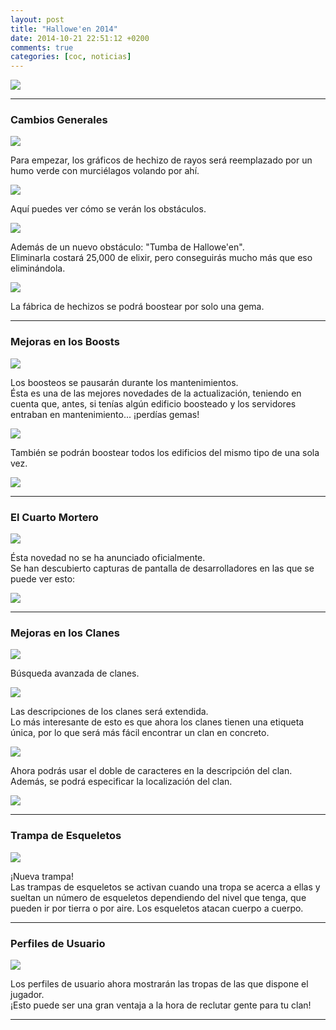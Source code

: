 ```yaml
---
layout: post
title: "Hallowe'en 2014"
date: 2014-10-21 22:51:12 +0200
comments: true
categories: [coc, noticias]
---
```


<!-- more -->

![](http://www.allclash.com/wp-content/uploads/2014/10/Clash-of-Clans-Halloween-2014-is-coming.jpg)

---

### Cambios Generales

![](http://www.allclash.com/wp-content/uploads/2014/10/Clash-of-Clans-Halloween-2014-loading-screen.jpg)

Para empezar, los gráficos de hechizo de rayos será reemplazado por un humo verde con murciélagos volando por ahí.

![](http://www.allclash.com/wp-content/uploads/2014/10/clash-of-clans-halloween-2014-new-lightning-spell.jpg)

Aquí puedes ver cómo se verán los obstáculos.

![](http://www.allclash.com/wp-content/uploads/2014/10/clash-of-clans-halloween-2014-spooky-obstacles.jpg)

Además de un nuevo obstáculo: "Tumba de Hallowe'en".  
Eliminarla costará 25,000 de elixir, pero conseguirás mucho más que eso eliminándola.

![](http://www.allclash.com/wp-content/uploads/2014/10/clash-of-clans-halloween-2014-halloween-headstone-new-obstacle.jpg)

La fábrica de hechizos se podrá boostear por solo una gema.

---

### Mejoras en los Boosts

![](http://www.allclash.com/wp-content/uploads/2014/10/Clash-of-Clans-Halloween-2014-sneak-peek-boost-improvements.jpg)

Los boosteos se pausarán durante los mantenimientos.  
Ésta es una de las mejores novedades de la actualización, teniendo en cuenta que, antes, si tenías algún edificio boosteado y los servidores entraban en mantenimiento... ¡perdías gemas!

![](http://www.allclash.com/wp-content/uploads/2014/10/clash-of-clans-resume-boosting.jpg)

También se podrán boostear todos los edificios del mismo tipo de una sola vez.

![](http://www.allclash.com/wp-content/uploads/2014/10/clash-of-clans-boost-multiple-at-once-halloween-2014-update.jpg)

---

### El Cuarto Mortero

![](http://www.allclash.com/wp-content/uploads/2014/10/clash-of-clans-halloween-4th-mortar.jpg)

Ésta novedad no se ha anunciado oficialmente.  
Se han descubierto capturas de pantalla de desarrolladores en las que se puede ver esto:

![](http://www.allclash.com/wp-content/uploads/2014/10/clash-of-clans-4th-mortar-halloween-2014-update-rumour.jpg)

---

### Mejoras en los Clanes

![](http://www.allclash.com/wp-content/uploads/2014/10/clash-of-clans-october-2014-improved-clan-search.jpg)

Búsqueda avanzada de clanes.

![](http://www.allclash.com/wp-content/uploads/2014/10/clash-of-clans-improved-clan-search.jpg)

Las descripciones de los clanes será extendida.  
Lo más interesante de esto es que ahora los clanes tienen una etiqueta única, por lo que será más fácil encontrar un clan en concreto.

![](http://www.allclash.com/wp-content/uploads/2014/10/clash-of-clans-extended-clan-description.jpg)

Ahora podrás usar el doble de caracteres en la descripción del clan.  
Además, se podrá especificar la localización del clan.

![](http://www.allclash.com/wp-content/uploads/2014/10/clash-of-clans-extended-clan-settings-clan-war.jpg)

---

### Trampa de Esqueletos

![](http://download.gamezone.com/uploads/image/data/1171960/article_post_width_IU2vRJs.jpg)

¡Nueva trampa!  
Las trampas de esqueletos se activan cuando una tropa se acerca a ellas y sueltan un número de esqueletos dependiendo del nivel que tenga, que pueden ir por tierra o por aire. Los esqueletos atacan cuerpo a cuerpo.

---

### Perfiles de Usuario

![](http://www.allclash.com/wp-content/uploads/2014/10/clash-of-clans-october-2014-extended-player-profile.jpg)

Los perfiles de usuario ahora mostrarán las tropas de las que dispone el jugador.  
¡Esto puede ser una gran ventaja a la hora de reclutar gente para tu clan!

---
